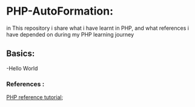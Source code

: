 # PHP-AutoFormation:
in This repository i share what i have learnt in PHP, and what references i have depended on during my PHP learning journey  
## Basics: 
-Hello World  





### References :  
[PHP reference tutorial](https://www.phptutorial.net/);